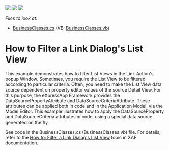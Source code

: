 <!-- default badges list -->
![](https://img.shields.io/endpoint?url=https://codecentral.devexpress.com/api/v1/VersionRange/128590337/12.1.4%2B)
[![](https://img.shields.io/badge/Open_in_DevExpress_Support_Center-FF7200?style=flat-square&logo=DevExpress&logoColor=white)](https://supportcenter.devexpress.com/ticket/details/E235)
[![](https://img.shields.io/badge/📖_How_to_use_DevExpress_Examples-e9f6fc?style=flat-square)](https://docs.devexpress.com/GeneralInformation/403183)
<!-- default badges end -->
<!-- default file list -->
*Files to look at*:

* [BusinessClasses.cs](./CS/HowToFilterListViewInLinkDialog.Module/BusinessClasses.cs) (VB: [BusinessClasses.vb](./VB/HowToFilterListViewInLinkDialog.Module/BusinessClasses.vb))
<!-- default file list end -->
# How to Filter a Link Dialog's List View


<p>This example demonstrates how to filter List Views in the Link Action's popup Window. Sometimes, you require the List View to be filtered according to particular criteria. Often, you need to make the List View data source dependent on property editor values of the source Detail View. For this purpose, the eXpressApp Framework provides the DataSourcePropertyAttribute and DataSourceCriteriaAttribute. These attributes can be applied both in code and in the Application Model, via the Model Editor. This example illustrates how to apply the DataSourceProperty and DataSourceCriteria attributes in code, using a special data source generated on the fly.</p><p>See code in the BusinessClasses.cs (BusinessClasses.vb) file. For details, refer to the <a href="http://documentation.devexpress.com/#Xaf/CustomDocument2924">How to: Filter a Link Dialog's List View</a> topic in XAF documentation.</p>

<br/>


